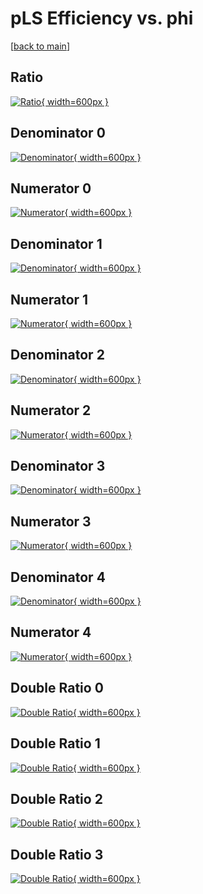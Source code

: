 # pLS Efficiency vs. phi

[[back to main](./)]



## Ratio

[![Ratio](../mtv/var/pLS_base_0_-1_eff_phi.png){ width=600px }](../mtv/var/pLS_base_0_-1_eff_phi.pdf)

## Denominator 0

[![Denominator](../mtv/den/pLS_base_0_-1_eff_phi_den0.png){ width=600px }](../mtv/den/pLS_base_0_-1_eff_phi_den0.pdf)

## Numerator 0

[![Numerator](../mtv/num/pLS_base_0_-1_eff_phi_num0.png){ width=600px }](../mtv/num/pLS_base_0_-1_eff_phi_num0.pdf)

## Denominator 1

[![Denominator](../mtv/den/pLS_base_0_-1_eff_phi_den1.png){ width=600px }](../mtv/den/pLS_base_0_-1_eff_phi_den1.pdf)

## Numerator 1

[![Numerator](../mtv/num/pLS_base_0_-1_eff_phi_num1.png){ width=600px }](../mtv/num/pLS_base_0_-1_eff_phi_num1.pdf)

## Denominator 2

[![Denominator](../mtv/den/pLS_base_0_-1_eff_phi_den2.png){ width=600px }](../mtv/den/pLS_base_0_-1_eff_phi_den2.pdf)

## Numerator 2

[![Numerator](../mtv/num/pLS_base_0_-1_eff_phi_num2.png){ width=600px }](../mtv/num/pLS_base_0_-1_eff_phi_num2.pdf)

## Denominator 3

[![Denominator](../mtv/den/pLS_base_0_-1_eff_phi_den3.png){ width=600px }](../mtv/den/pLS_base_0_-1_eff_phi_den3.pdf)

## Numerator 3

[![Numerator](../mtv/num/pLS_base_0_-1_eff_phi_num3.png){ width=600px }](../mtv/num/pLS_base_0_-1_eff_phi_num3.pdf)

## Denominator 4

[![Denominator](../mtv/den/pLS_base_0_-1_eff_phi_den4.png){ width=600px }](../mtv/den/pLS_base_0_-1_eff_phi_den4.pdf)

## Numerator 4

[![Numerator](../mtv/num/pLS_base_0_-1_eff_phi_num4.png){ width=600px }](../mtv/num/pLS_base_0_-1_eff_phi_num4.pdf)

## Double Ratio 0

[![Double Ratio](../mtv/ratio/pLS_base_0_-1_eff_phi_ratio0.png){ width=600px }](../mtv/ratio/pLS_base_0_-1_eff_phi_ratio0.pdf)

## Double Ratio 1

[![Double Ratio](../mtv/ratio/pLS_base_0_-1_eff_phi_ratio1.png){ width=600px }](../mtv/ratio/pLS_base_0_-1_eff_phi_ratio1.pdf)

## Double Ratio 2

[![Double Ratio](../mtv/ratio/pLS_base_0_-1_eff_phi_ratio2.png){ width=600px }](../mtv/ratio/pLS_base_0_-1_eff_phi_ratio2.pdf)

## Double Ratio 3

[![Double Ratio](../mtv/ratio/pLS_base_0_-1_eff_phi_ratio3.png){ width=600px }](../mtv/ratio/pLS_base_0_-1_eff_phi_ratio3.pdf)


